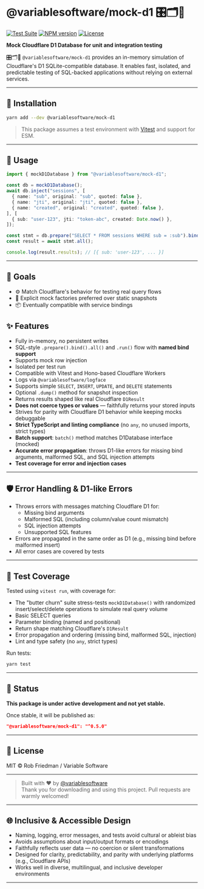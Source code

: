 # @variablesoftware/mock-d1 🎛️🗂️🧠

[![Test Suite](https://img.shields.io/badge/tests-passing-brightgreen)](https://github.com/variablesoftware/mock-d1/actions)
[![NPM version](https://img.shields.io/npm/v/@variablesoftware/mock-d1?style=flat-square)](https://www.npmjs.com/package/@variablesoftware/mock-d1)
[![License](https://img.shields.io/github/license/variablesoftware/mock-d1?style=flat-square)](https://github.com/variablesoftware/mock-d1/blob/main/LICENSE.txt)

**Mock Cloudflare D1 Database for unit and integration testing**

🎛️🗂️🧠 `@variablesoftware/mock-d1` provides an in-memory simulation of Cloudflare's D1 SQLite-compatible database. It enables fast, isolated, and predictable testing of SQL-backed applications without relying on external services.

---

## 🔧 Installation

```bash
yarn add --dev @variablesoftware/mock-d1
```

> This package assumes a test environment with [Vitest](https://vitest.dev/) and support for ESM.

---

## 🚀 Usage

```ts
import { mockD1Database } from "@variablesoftware/mock-d1";

const db = mockD1Database();
await db.inject("sessions", [
  { name: "sub", original: "sub", quoted: false },
  { name: "jti", original: "jti", quoted: false },
  { name: "created", original: "created", quoted: false },
], [
  { sub: "user-123", jti: "token-abc", created: Date.now() },
]);

const stmt = db.prepare("SELECT * FROM sessions WHERE sub = :sub").bind({ sub: "user-123" });
const result = await stmt.all();

console.log(result.results); // [{ sub: 'user-123', ... }]
```

---

## 🎯 Goals

- ⚙ Match Cloudflare's behavior for testing real query flows
- 📐 Explicit mock factories preferred over static snapshots
- 📦 Eventually compatible with service bindings

## ✨ Features

- Fully in-memory, no persistent writes
- SQL-style `.prepare().bind().all()` and `.run()` flow with **named bind support**
- Supports mock row injection
- Isolated per test run
- Compatible with Vitest and Hono-based Cloudflare Workers
- Logs via `@variablesoftware/logface`
- Supports simple `SELECT`, `INSERT`, `UPDATE`, and `DELETE` statements
- Optional `.dump()` method for snapshot inspection
- Returns results shaped like real Cloudflare `D1Result`
- **Does not coerce types or values** — faithfully returns your stored inputs
- Strives for parity with Cloudflare D1 behavior while keeping mocks debuggable
- **Strict TypeScript and linting compliance** (no `any`, no unused imports, strict types)
- **Batch support**: `batch()` method matches D1Database interface (mocked)
- **Accurate error propagation**: throws D1-like errors for missing bind arguments, malformed SQL, and SQL injection attempts
- **Test coverage for error and injection cases**

---

## 🛡️ Error Handling & D1-like Errors

- Throws errors with messages matching Cloudflare D1 for:
  - Missing bind arguments
  - Malformed SQL (including column/value count mismatch)
  - SQL injection attempts
  - Unsupported SQL features
- Errors are propagated in the same order as D1 (e.g., missing bind before malformed insert)
- All error cases are covered by tests

---

## 🧪 Test Coverage

Tested using `vitest run`, with coverage for:

- The "butter churn" suite stress-tests `mockD1Database()` with randomized insert/select/delete operations to simulate real query volume
- Basic SELECT queries
- Parameter binding (named and positional)
- Return shape matching Cloudflare's `D1Result`
- Error propagation and ordering (missing bind, malformed SQL, injection)
- Lint and type safety (no `any`, strict types)

Run tests:

```bash
yarn test
```

---

## 🚧 Status

**This package is under active development and not yet stable.**

Once stable, it will be published as:

```json
"@variablesoftware/mock-d1": "^0.5.0"
```

---

## 📄 License

MIT © Rob Friedman / Variable Software

---

> Built with ❤️ by [@variablesoftware](https://github.com/variablesoftware)  
> Thank you for downloading and using this project. Pull requests are warmly welcomed!

---

## 🌐 Inclusive & Accessible Design

- Naming, logging, error messages, and tests avoid cultural or ableist bias
- Avoids assumptions about input/output formats or encodings
- Faithfully reflects user data — no coercion or silent transformations
- Designed for clarity, predictability, and parity with underlying platforms (e.g., Cloudflare APIs)
- Works well in diverse, multilingual, and inclusive developer environments

---
